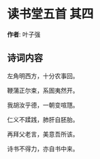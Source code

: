 # 读书堂五首  其四

**作者**: 叶子强

## 诗词内容

左角明西方，十分农事回。

鞭蒲正尔束，系圄夷然开。

我胡汝乎德，一朝变喧豗。

仁义不蹂践，肺肝自胚胎。

再拜父老言，美意吾所该。

诗书不得力，亦自书中来。

